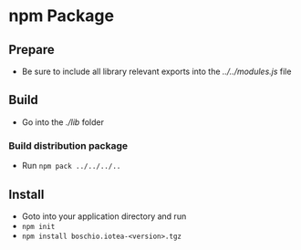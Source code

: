 <!---
  Copyright (c) 2021 Bosch.IO GmbH

  This Source Code Form is subject to the terms of the Mozilla Public
  License, v. 2.0. If a copy of the MPL was not distributed with this
  file, You can obtain one at https://mozilla.org/MPL/2.0/.

  SPDX-License-Identifier: MPL-2.0
-->

# npm Package

## Prepare

- Be sure to include all library relevant exports into the _../../modules.js_ file

## Build

- Go into the _./lib_ folder

### Build distribution package

- Run `npm pack ../../../..`

## Install

- Goto into your application directory and run
- `npm init`
- `npm install boschio.iotea-<version>.tgz`
